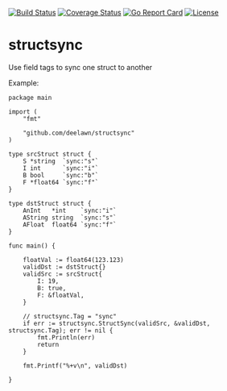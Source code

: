 [![Build Status](https://travis-ci.org/deelawn/structsync.svg?branch=master)](https://travis-ci.org/deelawn/structsync)
[![Coverage Status](https://coveralls.io/repos/github/deelawn/structsync/badge.svg?branch=master)](https://coveralls.io/github/deelawn/structsync?branch=master)
[![Go Report Card](https://goreportcard.com/badge/github.com/deelawn/structsync)](https://goreportcard.com/report/github.com/deelawn/structsync)
[![License](https://img.shields.io/github/license/deelawn/structsync.svg)](https://github.com/deelawn/structsync/blob/master/LICENSE)

# structsync
Use field tags to sync one struct to another

Example:
```
package main

import (
	"fmt"

	"github.com/deelawn/structsync"
)

type srcStruct struct {
	S *string  `sync:"s"`
	I int      `sync:"i"`
	B bool     `sync:"b"`
	F *float64 `sync:"f"`
}

type dstStruct struct {
	AnInt   *int    `sync:"i"`
	AString string  `sync:"s"`
	AFloat  float64 `sync:"f"`
}

func main() {

	floatVal := float64(123.123)
	validDst := dstStruct{}
	validSrc := srcStruct{
		I: 19,
		B: true,
		F: &floatVal,
	}

	// structsync.Tag = "sync"
	if err := structsync.StructSync(validSrc, &validDst, structsync.Tag); err != nil {
		fmt.Println(err)
		return
	}

	fmt.Printf("%+v\n", validDst)

}
```




